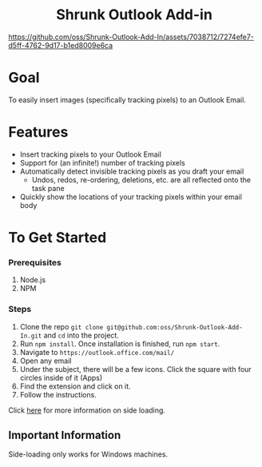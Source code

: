 
<center>
 <h1>Shrunk Outlook Add-in</h1>
</center>

https://github.com/oss/Shrunk-Outlook-Add-In/assets/7038712/7274efe7-d5ff-4762-9d17-b1ed8009e6ca

# Goal
To easily insert images (specifically tracking pixels) to an Outlook Email.

# Features

- Insert tracking pixels to your Outlook Email
- Support for (an infinite!) number of tracking pixels
- Automatically detect invisible tracking pixels as you draft your email
    - Undos, redos, re-ordering, deletions, etc. are all reflected onto the task pane
- Quickly show the locations of your tracking pixels within your email body

# To Get Started
### Prerequisites
1. Node.js
2. NPM

### Steps
1. Clone the repo `git clone git@github.com:oss/Shrunk-Outlook-Add-In.git` and `cd` into the project.
2. Run `npm install`. Once installation is finished, run `npm start`.
3. Navigate to `https://outlook.office.com/mail/`
4. Open any email
5. Under the subject, there will be a few icons. Click the square with four circles inside of it (Apps)
6. Find the extension and click on it.
7. Follow the instructions.

Click [here](https://learn.microsoft.com/en-us/office/dev/add-ins/outlook/sideload-outlook-add-ins-for-testing?tabs=web#modern-outlook-on-the-web-and-new-outlook-on-windows-preview) for more information on side loading.

## Important Information

Side-loading only works for Windows machines.
